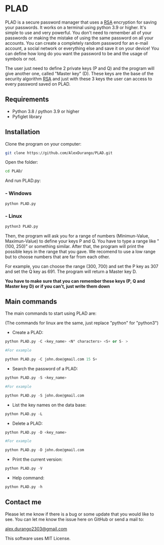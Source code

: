 # PLAD
PLAD is a secure password manager that uses a [RSA](https://www.comparitech.com/blog/information-security/rsa-encryption/) encryption for saving your passwords. It works on a terminal using python 3.9 or higher. It's simple to use and very powerful.
You don't need to remember all of your passwords or making the mistake of using the same password on all your accounts. You can create a completely random password for an e-mail account, a social network or everything else and save it on your device! You can define how long do you want the password to be and the usage of symbols or not.

The user just need to define 2 private keys (P and Q) and the program will give another one, called "Master key" (D). These keys are the base of the security algorithm [RSA](https://www.comparitech.com/blog/information-security/rsa-encryption/) and
just with these 3 keys the user can access to every password saved on PLAD.
 
## Requirements

- Python 3.8 / python 3.9 or higher
- Pyfiglet library

## Installation
Clone the program on your computer:
```bash
git clone https://github.com/AlexDurango/PLAD.git
```

Open the folder:
```bash
cd PLAD/
```

And run PLAD.py:
### - Windows
```python
python PLAD.py
```

### - Linux
```python
python3 PLAD.py
```

Then, the program will ask you for a range of numbers (Minimun-Value, Maximun-Value) to define your keys P and Q.
You have to type a range like "(100, 250)" or something similar. After that, the program will print the possible keys in the range that you gave. We recomend to use a low range but to choose numbers that are far from each other.

For example, you can choose the range (300, 700) and set the P key as 307 and set the Q key as 691.
The program will return a Master key D. 

**You have to make sure that you can remember these keys (P, Q and Master key D) or if you can't, just write them down**


## Main commands

The main commands to start using PLAD are:

(The commands for linux are the same, just replace "python" for "python3")

- Create a PLAD:
```python
python PLAD.py -C <key_name> <N° characters> <S+ or S- >

#For example

python PLAD.py -C john.doe@gmail.com 15 S+
```

- Search the password of a PLAD:
```python
python PLAD.py -S <key_name>

#For example

python PLAD.py -S john.doe@gmail.com
```

- List the key names on the data base:
```python
python PLAD.py -L
```

- Delete a PLAD:
```python
python PLAD.py -D <key_name>

#For example

python PLAD.py -D john.doe@gmail.com
```

- Print the current version:
```python
python PLAD.py -V
```

- Help command:
```python
python PLAD.py -h
```

## Contact me
Please let me know if there is a bug or some update that you would like to see. You can let me know the issue here on GitHub or send a mail to:

alex.durango2303@gmail.com

This software uses MIT License.
